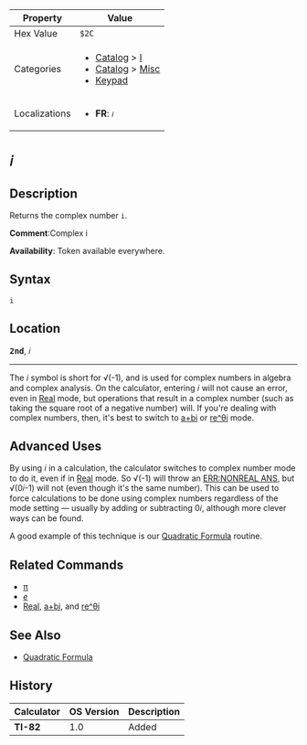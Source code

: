 | Property      | Value |
|---------------|-------|
| Hex Value     | `$2C`|
| Categories    | <ul><li>[Catalog](<../categories/Catalog.md>) > [I](<../categories/Catalog.md#I>)</li><li>[Catalog](<../categories/Catalog.md>) > [Misc](<../categories/Catalog.md#Misc>)</li><li>[Keypad](<../categories/Keypad.md>)</li></ul> |
| Localizations | <ul><li><b>FR</b>: `𝑖`</li></ul> |

# `𝑖`

## Description
Returns the complex number `i`.

<b>Comment</b>:Complex i

<b>Availability</b>: Token available everywhere.

## Syntax
`i`

## Location
<tt><kbd><b>2nd</b></kbd></tt>, <kbd>𝑖</kbd>
<hr>

The 𝑖 symbol is short for √(-1), and is used for complex numbers in algebra and complex analysis. On the calculator, entering 𝑖 will not cause an error, even in [Real](/real-mode) mode, but operations that result in a complex number (such as taking the square root of a negative number) will. If you're dealing with complex numbers, then, it's best to switch to [a+bi](/a-bi) or [re^θi](/re-thetai) mode.

## Advanced Uses

By using 𝑖 in a calculation, the calculator switches to complex number mode to do it, even if in [Real](/real-mode) mode. So √(-1) will throw an [ERR:NONREAL ANS](/errors#nonrealans), but √(0𝑖-1) will not (even though it's the same number). This can be used to force calculations to be done using complex numbers regardless of the mode setting — usually by adding or subtracting 0𝑖, although more clever ways can be found.

A good example of this technique is our [Quadratic Formula](/quadratic-formula) routine.

## Related Commands

*   [π](/pi)
*   _[e](/e)_
*   [Real](/real-mode), [a+bi](/a-bi), and [re^θi](/re-thetai)

## See Also

*   [Quadratic Formula](/quadratic-formula)

## History
| Calculator | OS Version | Description |
|------------|------------|-------------|
| <b>TI-82</b> | 1.0 | Added |


